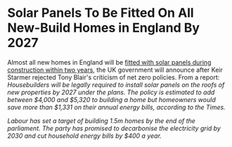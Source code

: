# Solar Panels To Be Fitted On All New-Build Homes in England By 2027

Almost all new homes in England will be [fitted with solar panels during construction within two years](https://www.theguardian.com/environment/2025/may/01/solar-panels-fitted-all-new-build-homes-england-by-2027), the UK government will announce after Keir Starmer rejected Tony Blair's criticism of net zero policies. From a report: _Housebuilders will be legally required to install solar panels on the roofs of new properties by 2027 under the plans. The policy is estimated to add between $4,000 and $5,320 to building a home but homeowners would save more than $1,331 on their annual energy bills, according to the Times._

_Labour has set a target of building 1.5m homes by the end of the parliament. The party has promised to decarbonise the electricity grid by 2030 and cut household energy bills by $400 a year._